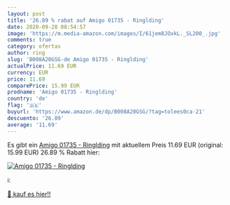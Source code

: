 ```yaml
---
layout: post
title: '26.89 % rabat auf Amigo 01735 - Ringlding'
date: 2020-09-28 08:54:57
image: 'https://m.media-amazon.com/images/I/61jem8JOxkL._SL200_.jpg'
comments: true
category: ofertas
author: ring
slug: 'B008A20GSG-de Amigo 01735 - Ringlding'
actualPrice: 11.69 EUR
currency: EUR
price: 11.69
comparePrice: 15.99 EUR
prodname: 'Amigo 01735 - Ringlding'
country: 'de'
flag: '🇩🇪'
buyurl: 'https://www.amazon.de/dp/B008A20GSG/?tag=tolees0ca-21'
descuento: '26.89'
average: '11.69'
---
```


Es gibt ein [Amigo 01735 - Ringlding](https://www.amazon.de/dp/B008A20GSG/?tag=tolees0ca-21) mit aktuellem Preis 11.69 EUR (original: 15.99 EUR) 26.89 % Rabatt hier:

[![Amigo 01735 - Ringlding](https://m.media-amazon.com/images/I/61jem8JOxkL._SL200_.jpg)](https://www.amazon.de/dp/B008A20GSG/?tag=tolees0ca-21)

ℹ️:


[🛒 kauf es hier!!](https://www.amazon.de/dp/B008A20GSG/?tag=tolees0ca-21)
